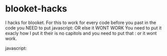 # blooket-hacks
I hacks for blooket.
For this to work for every code before you past in the code you NEED to put         javascript:        OR else it WONT WORK
You need to put it exacly how I put it their is no capitols and you need to put that : or it wont work.

javascript:
